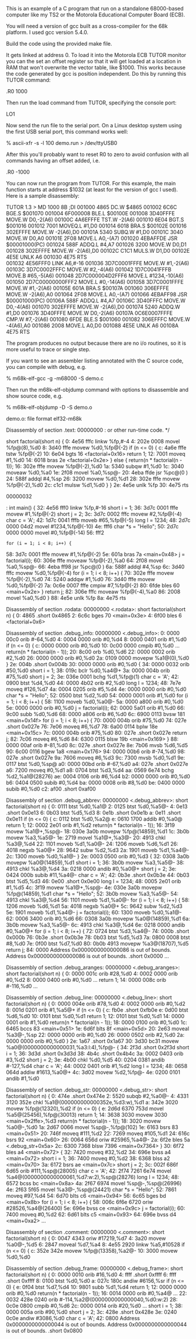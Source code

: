 This is an example of a C program that run on a standalone 68000-based
computer like my TS2 or the Motorola Educational Computer Board (ECB).

You will need a version of gcc built as a cross-compiler for the 68k
platform. I used gcc version 5.4.0.

Build the code using the provided make file.

It gets linked at address 0. To load it into the Motorola ECB TUTOR
monitor you can the set an offset register so that it will get loaded
at a location in RAM that won't overwrite the vector table, like
$1000. This works because the code generated by gcc is position
independent. Do this by running this TUTOR command:

.R0 1000

Then run the load command from TUTOR, specifying the console port:

LO1

Now send the run file to the serial port. On a Linux desktop system
using the first USB serial port, this command works well:

% ascii-xfr -s -l 100 demo.run > /dev/ttyUSB0 

After this you'll probably want to reset R0 to zero to avoid confusion
with all commands having an offset added, i.e.

.R0 -1000

You can now run the program from TUTOR. For this example, the main
function starts at address $1032 (at least for the version of gcc I
used). Here is a sample disassembly:

TUTOR  1.3 > MD 1000 8B ;DI
001000    4865                 DC.W    $4865 
001002    6C6C                 BGE.S   $001070 
001004    6F000008             BLE.L   $00100E 
001008    3D40FFFE             MOVE.W  D0,-2(A6) 
00100C    4A6EFFFE             TST.W   -2(A6) 
001010    6E04                 BGT.S   $001016 
001012    7001                 MOVEQ.L #1,D0 
001014    6018                 BRA.S   $00102E 
001016    302EFFFE             MOVE.W  -2(A6),D0 
00101A    5340                 SUBQ.W  #1,D0 
00101C    3040                 MOVE.W  D0,A0 
00101E    2F08                 MOVE.L  A0,-(A7) 
001020    4EBAFFDE             JSR     $00001000(PC) 
001024    588F                 ADDQ.L  #4,A7 
001026    3200                 MOVE.W  D0,D1 
001028    302EFFFE             MOVE.W  -2(A6),D0 
00102C    C1C1                 MULS.W  D1,D0 
00102E    4E5E                 UNLK    A6 
001030    4E75                 RTS      
001032    4E56FFF0             LINK    A6,#-16 
001036    3D7C0001FFFE         MOVE.W  #1,-2(A6) 
00103C    3D7C0002FFFC         MOVE.W  #2,-4(A6) 
001042    1D7C0041FFFB         MOVE.B  #65,-5(A6) 
001048    2D7C000004D2FFF6     MOVE.L  #1234,-10(A6) 
001050    2D7C00000000FFF2     MOVE.L  #0,-14(A6) 
001058    3D7C0001FFFE         MOVE.W  #1,-2(A6) 
00105E    601A                 BRA.S   $00107A 
001060    306EFFFE             MOVE.W  -2(A6),A0 
001064    2F08                 MOVE.L  A0,-(A7) 
001066    4EBAFF98             JSR     $00001000(PC) 
00106A    588F                 ADDQ.L  #4,A7 
00106C    3D40FFFC             MOVE.W  D0,-4(A6) 
001070    302EFFFE             MOVE.W  -2(A6),D0 
001074    5240                 ADDQ.W  #1,D0 
001076    3D40FFFE             MOVE.W  D0,-2(A6) 
00107A    0C6E0007FFFE         CMP.W   #7,-2(A6) 
001080    6FDE                 BLE.S   $001060 
001082    306EFFFC             MOVE.W  -4(A6),A0 
001086    2008                 MOVE.L  A0,D0 
001088    4E5E                 UNLK    A6 
00108A    4E75                 RTS

The program produces no output because there are no i/o routines, so
it is more useful to trace or single step.

If you want to see an assembler listing annotated with the
C source code, you can compile with debug, e.g.

% m68k-elf-gcc -g -m68000 -S demo.c

Then run the m68k-elf-objdump command with options to disassemble and
show source code, e.g.

% m68k-elf-objdump -D -S demo.o

demo.o:     file format elf32-m68k

Disassembly of section .text:
00000000 <factorial>:
  or other run-time code.
*/

short factorial(short n) {
   0:	4e56 fffc      	linkw %fp,#-4
   4:	202e 0008      	movel %fp@(8),%d0
   8:	3d40 fffe      	movew %d0,%fp@(-2)
    if (n <= 0) {
   c:	4a6e fffe      	tstw %fp@(-2)
  10:	6e04           	bgts 16 <factorial+0x16>
        return 1;
  12:	7001           	moveq #1,%d0
  14:	6018           	bras 2e <factorial+0x2e>
    } else {
       return(n * factorial(n - 1));
  16:	302e fffe      	movew %fp@(-2),%d0
  1a:	5340           	subqw #1,%d0
  1c:	3040           	moveaw %d0,%a0
  1e:	2f08           	movel %a0,%sp@-
  20:	4eba ffde      	jsr %pc@(0 <factorial>)
  24:	588f           	addql #4,%sp
  26:	3200           	movew %d0,%d1
  28:	302e fffe      	movew %fp@(-2),%d0
  2c:	c1c1           	mulsw %d1,%d0
    }
}
  2e:	4e5e           	unlk %fp
  30:	4e75           	rts

00000032 <main>:
int main()
{
  32:	4e56 fff0      	linkw %fp,#-16
    short i = 1;
  36:	3d7c 0001 fffe 	movew #1,%fp@(-2)
    short j = 2;
  3c:	3d7c 0002 fffc 	movew #2,%fp@(-4)
    char  c = 'A';
  42:	1d7c 0041 fffb 	moveb #65,%fp@(-5)
    long  l = 1234;
  48:	2d7c 0000 04d2 	movel #1234,%fp@(-10)
  4e:	fff6 
    char *s = "Hello";
  50:	2d7c 0000 0000 	movel #0,%fp@(-14)
  56:	fff2 

    for (i = 1; i < 8; i++) {
  58:	3d7c 0001 fffe 	movew #1,%fp@(-2)
  5e:	601a           	bras 7a <main+0x48>
        j = factorial(i);
  60:	306e fffe      	moveaw %fp@(-2),%a0
  64:	2f08           	movel %a0,%sp@-
  66:	4eba ff98      	jsr %pc@(0 <factorial>)
  6a:	588f           	addql #4,%sp
  6c:	3d40 fffc      	movew %d0,%fp@(-4)
    for (i = 1; i < 8; i++) {
  70:	302e fffe      	movew %fp@(-2),%d0
  74:	5240           	addqw #1,%d0
  76:	3d40 fffe      	movew %d0,%fp@(-2)
  7a:	0c6e 0007 fffe 	cmpiw #7,%fp@(-2)
  80:	6fde           	bles 60 <main+0x2e>
    }
    return j;
  82:	306e fffc      	moveaw %fp@(-4),%a0
  86:	2008           	movel %a0,%d0
}
  88:	4e5e           	unlk %fp
  8a:	4e75           	rts

Disassembly of section .rodata:
00000000 <.rodata>:
short factorial(short n) {
   0:	4865           	.short 0x4865
   2:	6c6c           	bges 70 <main+0x3e>
   4:	6f00           	bles 6 <factorial+0x6>

Disassembly of section .debug_info:
00000000 <.debug_info>:
   0:	0000 00c0      	orib #-64,%d0
   4:	0004 0000      	orib #0,%d4
   8:	0000 0401      	orib #1,%d0
    if (n <= 0) {
   c:	0000 0000      	orib #0,%d0
  10:	0c00 0000      	cmpib #0,%d0
	...
       return(n * factorial(n - 1));
  20:	8c00           	orb %d0,%d6
  22:	0000 0002      	orib #2,%d0
  26:	0000 0000      	orib #0,%d0
  2a:	0109 0000      	movepw %a1@(0),%d0
}
  2e:	004b           	.short 0x004b
  30:	0000 0000      	orib #0,%d0
{
  34:	0000 0032      	orib #50,%d0
    short i = 1;
  38:	019c           	bclr %d0,%a4@+
  3a:	0000 004b      	orib #75,%d0
    short j = 2;
  3e:	036e 0001      	bchg %d1,%fp@(1)
    char  c = 'A';
  42:	0900           	btst %d4,%d0
  44:	0000 4b02      	orib #2,%d0
    long  l = 1234;
  48:	7e7e           	moveq #126,%d7
  4a:	0004 0205      	orib #5,%d4
  4e:	0000 0000      	orib #0,%d0
    char *s = "Hello";
  52:	0500           	btst %d2,%d0
  54:	0000 0001      	orib #1,%d0
    for (i = 1; i < 8; i++) {
  58:	1100           	moveb %d0,%a0@-
  5a:	0000 a800      	orib #0,%d0
  5e:	0000 0000      	orib #0,%d0
        j = factorial(i);
  62:	0000 5a01      	orib #1,%d0
  66:	9c00           	subb %d0,%d6
  68:	0000 a806      	orib #6,%d0
  6c:	6900 0113      	bvsw 181 <main+0x14f>
    for (i = 1; i < 8; i++) {
  70:	0000 004b      	orib #75,%d0
  74:	027e           	.short 0x027e
  76:	7e06           	moveq #6,%d7
  78:	6a00 0114      	bplw 18e <main+0x15c>
  7c:	0000 004b      	orib #75,%d0
  80:	027e           	.short 0x027e
    return j;
  82:	7c06           	moveq #6,%d6
  84:	6300 0115      	blsw 19b <main+0x169>
}
  88:	0000 00af      	orib #-81,%d0
  8c:	027e           	.short 0x027e
  8e:	7b06           	mvsb %d6,%d5
  90:	6c00 0116      	bgew 1a8 <main+0x176>
  94:	0000 00b6      	orib #-74,%d0
  98:	027e           	.short 0x027e
  9a:	7606           	moveq #6,%d3
  9c:	7300           	mvsb %d0,%d1
  9e:	0117           	btst %d0,%sp@
  a0:	0000 00bd      	orib #-67,%d0
  a4:	027e           	.short 0x027e
  a6:	7200           	moveq #0,%d1
  a8:	0704           	btst %d3,%d4
  aa:	0569 6e74      	bchg %d2,%a1@(28276)
  ae:	0004 0106      	orib #6,%d4
  b2:	0000 0000      	orib #0,%d0
  b6:	0404 0500      	subib #0,%d4
  ba:	0000 0008      	orib #8,%d0
  be:	0400 0000      	subib #0,%d0
  c2:	af00           	.short 0xaf00

Disassembly of section .debug_abbrev:
00000000 <.debug_abbrev>:
short factorial(short n) {
   0:	0111           	btst %d0,%a1@
   2:	0125           	btst %d0,%a5@-
   4:	0e13           	.short 0x0e13
   6:	0b03           	btst %d5,%d3
   8:	0e1b           	.short 0x0e1b
   a:	0e11           	.short 0x0e11
    if (n <= 0) {
   c:	0112           	btst %d0,%a2@
   e:	0610 1700      	addib #0,%a0@
        return 1;
  12:	0002 2e01      	orib #1,%d2
       return(n * factorial(n - 1));
  16:	3f19           	movew %a1@+,%sp@-
  18:	030e 3a0b      	movepw %fp@(14859),%d1
  1c:	3b0b           	movew %a3,%a5@-
  1e:	2719           	movel %a1@+,%a3@-
  20:	4913           	chkl %a3@,%d4
  22:	1101           	moveb %d1,%a0@-
  24:	1206           	moveb %d6,%d1
  26:	4018           	negxb %a0@+
  28:	9642           	subw %d2,%d3
  2a:	1901           	moveb %d1,%a4@-
  2c:	1300           	moveb %d0,%a1@-
}
  2e:	0003 0500      	orib #0,%d3
{
  32:	0308 3a0b      	movepw %a0@(14859),%d1
    short i = 1;
  36:	3b0b           	movew %a3,%a5@-
  38:	4913           	chkl %a3@,%d4
  3a:	0218 0000      	andib #0,%a0@+
    short j = 2;
  3e:	0424 000b      	subib #11,%a4@-
    char  c = 'A';
  42:	0b3e           	.short 0x0b3e
  44:	0b03           	btst %d5,%d3
  46:	0e00           	.short 0x0e00
    long  l = 1234;
  48:	0005 2e01      	orib #1,%d5
  4c:	3f19           	movew %a1@+,%sp@-
  4e:	030e 3a0b      	movepw %fp@(14859),%d1
    char *s = "Hello";
  52:	3b0b           	movew %a3,%a5@-
  54:	4913           	chkl %a3@,%d4
  56:	1101           	moveb %d1,%a0@-
    for (i = 1; i < 8; i++) {
  58:	1206           	moveb %d6,%d1
  5a:	4018           	negxb %a0@+
  5c:	9642           	subw %d2,%d3
  5e:	1901           	moveb %d1,%a4@-
        j = factorial(i);
  60:	1300           	moveb %d0,%a1@-
  62:	0006 3400      	orib #0,%d6
  66:	0308 3a0b      	movepw %a0@(14859),%d1
  6a:	3b0b           	movew %a3,%a5@-
  6c:	4913           	chkl %a3@,%d4
  6e:	0218 0000      	andib #0,%a0@+
    for (i = 1; i < 8; i++) {
  72:	0724           	btst %d3,%a4@-
  74:	000b           	.short 0x000b
  76:	0b3e           	.short 0x0b3e
  78:	0b03           	btst %d5,%d3
  7a:	0800 0008      	btst #8,%d0
  7e:	0f00           	btst %d7,%d0
  80:	0b0b 4913      	movepw %a3@(18707),%d5
    return j;
  84:	0000           	Address 0x0000000000000086 is out of bounds.
Address 0x0000000000000086 is out of bounds.
.short 0x0000
	...

Disassembly of section .debug_aranges:
00000000 <.debug_aranges>:
short factorial(short n) {
   0:	0000 001c      	orib #28,%d0
   4:	0002 0000      	orib #0,%d2
   8:	0000 0400      	orib #0,%d0
	...
        return 1;
  14:	0000 008c      	orib #-116,%d0
	...

Disassembly of section .debug_line:
00000000 <.debug_line>:
short factorial(short n) {
   0:	0000 004e      	orib #78,%d0
   4:	0002 0000      	orib #0,%d2
   8:	001d 0201      	orib #1,%a5@+
    if (n <= 0) {
   c:	fb0e           	.short 0xfb0e
   e:	0d00           	btst %d6,%d0
  10:	0101           	btst %d0,%d1
        return 1;
  12:	0101           	btst %d0,%d1
  14:	0000 0001      	orib #1,%d0
       return(n * factorial(n - 1));
  18:	0000 0100      	orib #0,%d0
  1c:	6465           	bccs 83 <main+0x51>
  1e:	6d6f           	blts 8f <main+0x5d>
  20:	2e63           	moveal %a3@-,%sp
  22:	0000 0000      	orib #0,%d0
  26:	0000 0502      	orib #2,%d0
  2a:	0000 0000      	orib #0,%d0
}
  2e:	1a67           	.short 0x1a67
  30:	3d30 bc31      	movew %a0@(0000000000000031,%a3:l:4),%fp@-
{
  34:	2f3d           	.short 0x2f3d
    short i = 1;
  36:	3d3d           	.short 0x3d3d
  38:	4b4c           	.short 0x4b4c
  3a:	0002 0403      	orib #3,%d2
    short j = 2;
  3e:	4b00           	chkl %d0,%d5
  40:	0204 0381      	andib #-127,%d4
    char  c = 'A';
  44:	0002 0401      	orib #1,%d2
    long  l = 1234;
  48:	0658 064d      	addiw #1613,%a0@+
  4c:	3d02           	movew %d2,%fp@-
  4e:	0200 0101      	andib #1,%d0

Disassembly of section .debug_str:
00000000 <.debug_str>:
short factorial(short n) {
   0:	474e           	.short 0x474e
   2:	5520           	subqb #2,%a0@-
   4:	4331 3120 352e 	chkl %a1@(000000000000352e,%d3:w),%d1
   a:	342e 3020      	movew %fp@(12320),%d2
    if (n <= 0) {
   e:	2d6d 6370 753d 	movel %a5@(25456),%fp@(30013)
        return 1;
  14:	3638 3030      	movew 3030 <main+0x2ffe>,%d3
       return(n * factorial(n - 1));
  18:	3020           	movew %a0@-,%d0
  1a:	2d67 0066      	movel %sp@-,%fp@(102)
  1e:	6163           	bsrs 83 <main+0x51>
  20:	746f           	moveq #111,%d2
  22:	7269           	moveq #105,%d1
  24:	616c           	bsrs 92 <main+0x60>
  26:	0064 656d      	oriw #25965,%a4@-
  2a:	6f2e           	bles 5a <.debug_str+0x5a>
  2c:	6300 7368      	blsw 7396 <main+0x7364>
}
  30:	6f72           	bles a4 <main+0x72>
{
  32:	7420           	moveq #32,%d2
  34:	696e           	bvss a4 <main+0x72>
    short i = 1;
  36:	7400           	moveq #0,%d2
  38:	6368           	blss a2 <main+0x70>
  3a:	6172           	bsrs ae <main+0x7c>
    short j = 2;
  3c:	002f 686f 6d65 	orib #111,%sp@(28005)
    char  c = 'A';
  42:	2f74 7261 6e74 	movel %a4@(0000000000000061,%d7:w:2),%sp@(28276)
    long  l = 1234;
  48:	6572           	bcss bc <main+0x8a>
  4a:	2f67 6974      	movel %sp@-,%sp@(26996)
  4e:	2f63 5f65      	movel %a3@-,%sp@(24421)
    char *s = "Hello";
  52:	7861           	moveq #97,%d4
  54:	6d70           	blts c6 <main+0x94>
  56:	6c65           	bges bd <main+0x8b>
    for (i = 1; i < 8; i++) {
  58:	006c 6f6e 6720 	oriw #28526,%a4@(26400)
  5e:	696e           	bvss ce <main+0x9c>
        j = factorial(i);
  60:	7400           	moveq #0,%d2
  62:	6d61           	blts c5 <main+0x93>
  64:	696e           	bvss d4 <main+0xa2>
	...

Disassembly of section .comment:
00000000 <.comment>:
short factorial(short n) {
   0:	0047 4343      	oriw #17219,%d7
   4:	3a20           	movew %a0@-,%d5
   6:	2847           	moveal %d7,%a4
   8:	4e55 2920      	linkw %a5,#10528
    if (n <= 0) {
   c:	352e 342e      	movew %fp@(13358),%a2@-
  10:	3000           	movew %d0,%d0

Disassembly of section .debug_frame:
00000000 <.debug_frame>:
short factorial(short n) {
   0:	0000 0010      	orib #16,%d0
   4:	ffff           	.short 0xffff
   6:	ffff           	.short 0xffff
   8:	0100           	btst %d0,%d0
   a:	027c 180c      	andiw #6156,%sr
    if (n <= 0) {
   e:	0f04           	btst %d7,%d4
  10:	9801           	subb %d1,%d4
        return 1;
  12:	0000 0000      	orib #0,%d0
       return(n * factorial(n - 1));
  16:	0014 0000      	orib #0,%a4@
	...
  22:	0032 428e 0240 	orib #-114,%a2@(0000000000000040,%d0:w:2)
  28:	0c0e 0800      	cmpib #0,%d6
  2c:	0000 0014      	orib #20,%d0
	...
    short i = 1;
  38:	0000 005a      	orib #90,%d0
    short j = 2;
  3c:	428e           	.short 0x428e
  3e:	0240 0c0e      	andiw #3086,%d0
    char  c = 'A';
  42:	0800           	Address 0x0000000000000044 is out of bounds.
Address 0x0000000000000044 is out of bounds.
.short 0x0800
